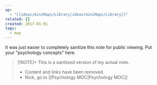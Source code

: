 ```yaml
---
up:
  - "[[ideas/miniMaps/Library|ideas/miniMaps/Library]]"
related: []
created: 2017-01-01
tags:
  - map
---
```

It was just easier to completely sanitize this note for public viewing. Put your "psychology concepts" here.

> [!NOTE]+ This is a sanitized version of my actual note. 
> - Content and links have been removed.
> - Nick, go to [[Psychology MOC|Psychology MOC]]

